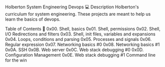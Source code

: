 Holberton System Engineering Devops 💻
Description
Holberton's curriculum for system engineering. These projects are meant to help us learn the basics of devops.

Table of Contents 📂
0x00. Shell, basics
0x01. Shell, permissions
0x02. Shell, I/O Redirections and filters
0x03. Shell, init files, variables and expansions
0x04. Loops, conditions and parsing
0x05. Processes and signals
0x06. Regular expression
0x07. Networking basics #0
0x08. Networking basics #1
0x0A. SSH
0x0B. Web server
0x0C. Web stack debugging #0
0x0D. Configuration Management
0x0E. Web stack debugging #1
Command line for the win